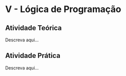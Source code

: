 # V - Lógica de Programação

## Atividade Teórica
Descreva aqui...

## Atividade Prática
Descreva aqui...